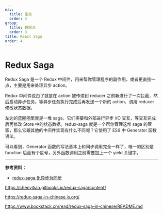 ```yaml
---
nav:
  title: 生态
  order: 3
group:
  title: 数据流
  order: 3
title: React Saga
order: 4
---
```


# Redux Saga

Redux Saga 是一个 Redux 中间件，用来帮你管理程序的副作用。或者更直接一点，主要是用来处理异步 action。

Redux 中间件说白了就是在 action 被传递到 reducer 之前新进行了一次拦截，然后启动异步任务，等异步任务执行完成后再发送一个新的 action，调用 reducer 修改状态数据。

左边的蓝圈圈里就是一堆 saga，它们需要和外部进行异步 I/O 交互，等交互完成后再修改 Store 中的状态数据。redux-saga 就是一个帮你管理这堆 saga 的管家，那么它跟其他的中间件实现有什么不同呢？它使用了 ES6 中 Generator 函数语法。

可以看到，Generator 函数的写法基本上和同步调用完全一样了，唯一的区别是 function 后面有个星号，另外函数调用之前需要加上一个 yield 关键字。

---

**参考资料：**

- [redux-saga 化异步为同步](https://mp.weixin.qq.com/s?__biz=MzA4NjcyMDYzMg==&mid=2451805550&idx=1&sn=84c84d73789b960f845515d701a6e0d2&chksm=88135c79bf64d56fb27009192ec3d724645a1d375b9006b7c09bad0a2aa1a3446f823e90d928&scene=0&xtrack=1)

https://chenyitian.gitbooks.io/redux-saga/content/

https://redux-saga-in-chinese.js.org/

https://www.bookstack.cn/read/redux-saga-in-chinese/README.md
